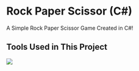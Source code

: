 # Rock Paper Scissor (C#)

A Simple Rock Paper Scissor Game Created in C#!

## Tools Used in This Project
<img src="https://skillicons.dev/icons?i=git,vscode,cs,dotnet" />
